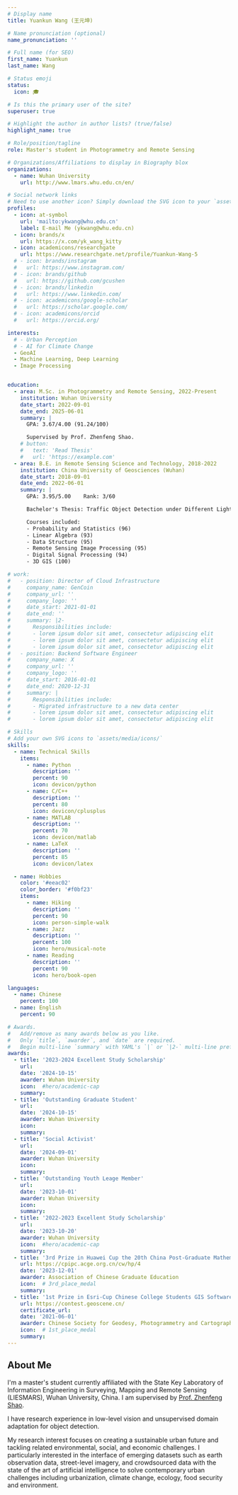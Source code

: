```yaml
---
# Display name
title: Yuankun Wang (王元坤)

# Name pronunciation (optional)
name_pronunciation: ''

# Full name (for SEO)
first_name: Yuankun
last_name: Wang

# Status emoji
status:
  icon: 🎓

# Is this the primary user of the site?
superuser: true

# Highlight the author in author lists? (true/false)
highlight_name: true

# Role/position/tagline
role: Master's student in Photogrammetry and Remote Sensing

# Organizations/Affiliations to display in Biography blox
organizations:
  - name: Wuhan University
    url: http://www.lmars.whu.edu.cn/en/

# Social network links
# Need to use another icon? Simply download the SVG icon to your `assets/media/icons/` folder.
profiles:
  - icon: at-symbol
    url: 'mailto:ykwang@whu.edu.cn'
    label: E-mail Me (ykwang@whu.edu.cn)
  - icon: brands/x
    url: https://x.com/yk_wang_kitty
  - icon: academicons/researchgate
    url: https://www.researchgate.net/profile/Yuankun-Wang-5
  # - icon: brands/instagram
  #   url: https://www.instagram.com/
  # - icon: brands/github
  #   url: https://github.com/gcushen
  # - icon: brands/linkedin
  #   url: https://www.linkedin.com/
  # - icon: academicons/google-scholar
  #   url: https://scholar.google.com/
  # - icon: academicons/orcid
  #   url: https://orcid.org/

interests:
  # - Urban Perception
  # - AI for Climate Change
  - GeoAI
  - Machine Learning, Deep Learning
  - Image Processing


education:
  - area: M.Sc. in Photogrammetry and Remote Sensing, 2022-Present
    institution: Wuhan University
    date_start: 2022-09-01
    date_end: 2025-06-01
    summary: |
      GPA: 3.67/4.00 (91.24/100)

      Supervised by Prof. Zhenfeng Shao.
    # button:
    #   text: 'Read Thesis'
    #   url: 'https://example.com'
  - area: B.E. in Remote Sensing Science and Technology, 2018-2022
    institution: China University of Geosciences (Wuhan)
    date_start: 2018-09-01
    date_end: 2022-06-01
    summary: |
      GPA: 3.95/5.00    Rank: 3/60

      Bachelor's Thesis: Traffic Object Detection under Different Lighting Conditions in Intelligent Transportation Scenarios (**Excellent Bachelor Thesis Award**)

      Courses included:
      - Probability and Statistics (96)
      - Linear Algebra (93)
      - Data Structure (95)
      - Remote Sensing Image Processing (95)
      - Digital Signal Processing (94)
      - 3D GIS (100)

# work:
#   - position: Director of Cloud Infrastructure
#     company_name: GenCoin
#     company_url: ''
#     company_logo: ''
#     date_start: 2021-01-01
#     date_end: ''
#     summary: |2-
#       Responsibilities include:
#       - lorem ipsum dolor sit amet, consectetur adipiscing elit
#       - lorem ipsum dolor sit amet, consectetur adipiscing elit
#       - lorem ipsum dolor sit amet, consectetur adipiscing elit
#   - position: Backend Software Engineer
#     company_name: X
#     company_url: ''
#     company_logo: ''
#     date_start: 2016-01-01
#     date_end: 2020-12-31
#     summary: |
#       Responsibilities include:
#       - Migrated infrastructure to a new data center
#       - lorem ipsum dolor sit amet, consectetur adipiscing elit
#       - lorem ipsum dolor sit amet, consectetur adipiscing elit

# Skills
# Add your own SVG icons to `assets/media/icons/`
skills:
  - name: Technical Skills
    items:
      - name: Python
        description: ''
        percent: 90
        icon: devicon/python
      - name: C/C++
        description: ''
        percent: 80
        icon: devicon/cplusplus
      - name: MATLAB
        description: ''
        percent: 70
        icon: devicon/matlab
      - name: LaTeX
        description: ''
        percent: 85
        icon: devicon/latex

  - name: Hobbies
    color: '#eeac02'
    color_border: '#f0bf23'
    items:
      - name: Hiking
        description: ''
        percent: 90
        icon: person-simple-walk
      - name: Jazz
        description: ''
        percent: 100
        icon: hero/musical-note
      - name: Reading
        description: ''
        percent: 90
        icon: hero/book-open

languages:
  - name: Chinese
    percent: 100
  - name: English
    percent: 90

# Awards.
#   Add/remove as many awards below as you like.
#   Only `title`, `awarder`, and `date` are required.
#   Begin multi-line `summary` with YAML's `|` or `|2-` multi-line prefix and indent 2 spaces below.
awards:
  - title: '2023-2024 Excellent Study Scholarship'
    url: 
    date: '2024-10-15'
    awarder: Wuhan University
    icon:  #hero/academic-cap
    summary:
  - title: 'Outstanding Graduate Student'
    url: 
    date: '2024-10-15'
    awarder: Wuhan University
    icon: 
    summary:
  - title: 'Social Activist'
    url: 
    date: '2024-09-01'
    awarder: Wuhan University
    icon: 
    summary: 
  - title: 'Outstanding Youth Leage Member'
    url: 
    date: '2023-10-01'
    awarder: Wuhan University
    icon: 
    summary:
  - title: '2022-2023 Excellent Study Scholarship'
    url: 
    date: '2023-10-20'
    awarder: Wuhan University
    icon:  #hero/academic-cap
    summary:
  - title: '3rd Prize in Huawei Cup the 20th China Post-Graduate Mathematical Contest in Modeling'
    url: https://cpipc.acge.org.cn/cw/hp/4
    date: '2023-12-01'
    awarder: Association of Chinese Graduate Education
    icon:  # 3rd_place_medal
    summary: 
  - title: '1st Prize in Esri-Cup Chinese College Students GIS Software Development Contest'
    url: https://contest.geoscene.cn/
    certificate_url: 
    date: '2021-06-01'
    awarder: Chinese Society for Geodesy, Photogrammetry and Cartography
    icon:  # 1st_place_medal
    summary: 
---
```


## About Me
I'm a master's student currently affiliated with the State Key Laboratory of Information Engineering in Surveying, Mapping and Remote Sensing (LIESMARS), Wuhan University, China. I am supervised by [Prof. Zhenfeng Shao](http://www.lmars.whu.edu.cn/prof_web/shaozhenfeng/index.html).

I have research experience in low-level vision and unsupervised domain adaptation for object detection. 

My research interest focuses on creating a sustainable urban future and tackling related environmental, social, and economic challenges. I particularly interested in the interface of emerging datasets such as earth observation data, street-level imagery, and crowdsourced data with the state of the art of artificial intelligence to solve contemporary urban challenges including urbanization, climate change, ecology, food security and environment.

<!-- I have research experience in road user perception in intelligent transportation scenarios and unsupervised domain adaptation for object detection. My current research interest is the combination of urban perception and computer vision. -->

<!-- I have research experience in unsupervised domain adaptation for object detection and low-level vision. My current research interest is AI for Earth Observation. -->

<!-- I'm a master's student currently affiliated with the State Key Laboratory of Information Engineering in Surveying, Mapping and Remote Sensing (LIESMARS), Wuhan University, China. I am supervised by [Prof. Zhenfeng Shao](http://www.lmars.whu.edu.cn/prof_web/shaozhenfeng/index.html). -->


